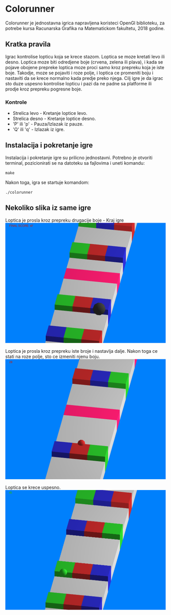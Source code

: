 # Colorunner

Colorunner je jednostavna igrica napravljena koristeci OpenGl biblioteku, za potrebe kursa Racunarska Grafika na Matematickom fakultetu, 2018 godine.

## Kratka pravila

Igrac kontrolise lopticu koja se krece stazom. Loptica se moze kretati levo ili desno. Loptica moze biti odredjene boje
(crvena, zelena ili plava), i kada se pojave obojene prepreke loptica moze proci samo kroz prepreku koja je iste boje.
Takodje, moze se pojaviti i roze polje, i loptica ce promeniti boju i nastaviti da se krece normalno kada predje preko njega. 
Cilj igre je da igrac sto duze uspesno kontrolise lopticu i pazi da ne padne sa platforme ili prodje kroz prepreku pogresne boje.

### Kontrole

 * Strelica levo - Kretanje loptice levo.
 * Strelica desno - Kretanje loptice desno.
 * 'P' ili 'p' - Pauza/Izlazak iz pauze.
 * 'Q' ili 'q' - Izlazak iz igre.

## Instalacija i pokretanje igre

Instalacija i pokretanje igre su prilicno jednostavni. Potrebno je otvoriti terminal, pozicionirati se na datoteku sa fajlovima i uneti komandu:

```
make
```

Nakon toga, igra se startuje komandom: 

```
./colorunner
```

## Nekoliko slika iz same igre

Loptica je prosla kroz prepreku drugacije boje - Kraj igre
![slika1](screenshots/1.png)

Loptica je prosla kroz prepreku iste broje i nastavlja dalje. Nakon toga ce stati na roze polje, sto ce izmeniti njenu boju.
![slika2](screenshots/2.png)

Loptica se krece uspesno.
![slika3](screenshots/3.png)
